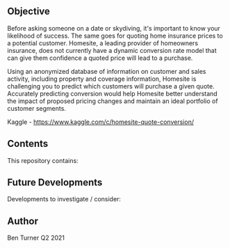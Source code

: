 ## Objective

Before asking someone on a date or skydiving, it's important to know your likelihood of success. The same goes for quoting home insurance prices to a potential customer. Homesite, a leading provider of homeowners insurance, does not currently have a dynamic conversion rate model that can give them confidence a quoted price will lead to a purchase. 

Using an anonymized database of information on customer and sales activity, including property and coverage information, Homesite is challenging you to predict which customers will purchase a given quote. Accurately predicting conversion would help Homesite better understand the impact of proposed pricing changes and maintain an ideal portfolio of customer segments. 

Kaggle - https://www.kaggle.com/c/homesite-quote-conversion/

## Contents
This repository contains:

## Future Developments
Developments to investigate / consider:

## Author
Ben Turner
Q2 2021